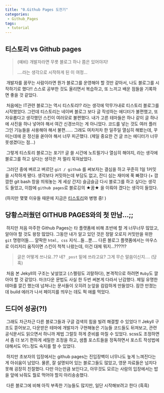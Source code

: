 ```yaml
---
title: "0.Github Pages 도전기"
categories:
 - Github_Pages
tags:
 - tutorial
---
```





## 티스토리 vs Github pages


> (예비) 개발자라면 무릇 블로그 하나 쯤은 있어야지! 
>
> 
>
> ....라는 생각으로 시작하게 된 이 여정...



​	개발자를 꿈꾸는 사람이라면 뭔가 블로그를 운영해야 할 것만 같아서, 나도 블로그를 시작하기로 했다!! 스스로 공부한 것도 올리면서 복습하고, 또 느끼고 배운 점들을 기록하면 좋을 것 같았다.

​	처음에는 IT관련 블로그는 역시 티스토리!? 라는 생각에 막무가내로 티스토리 블로그를 시작했었다. 그런데 티스토리는 네이버 블로그 보다 글 작성하는 에디터가 불편했고, 또 자유롭다고 생각했던 스킨이 여러모로 불편했다. 내가 고른 테마들은 하나 같이 글 하나에 사진을 하나 넣어야 해서 여간 신경쓰이는 게 아니었다.  코드를 넣는 것도 여러 플러그인 기능들을 사용해야 해서 불편...... 그래도 여차저차 한 일주일 열심히 해봤는데, 꾸미는데에 온 정신을 쏟아야 해서 너무 피곤했다. (제일 중요한 건 글 쓰는 에디터가 너무 못생겼다는 점...)

​	그렇게 티스토리 블로그는 포기!!  글 쓸 시간에 노트필기나 열심히 해야지, 라는 생각에 블로그를 하고 싶다는 생각은 저 멀리 묵혀놨었다.

​	그러던 중에 벼르고 벼르던 `git / github` 를 써보자는 결심을 하고 꾸준히 1일 1커밋을 시작하게 됐다. 생각보다 커밋하는데 부담도 없고, 잔디 심는 재미에 푹 빠졌다 (+ 깜깜한 git bash 창을 띄워놓는 게 세상 간지) 슬금슬금 다시 블로그를 하고 싶다는 생각도 들었고, 이참에 `github pages`로 블로깅의 ★꿈★ 을 이뤄야 겠다는 생각이 들었다. 



(하지만 몇몇 이유들 때문에 지금은 [티스토리](<https://ychae-leah.tistory.com/>)와 병행 중! )



## 당황스러웠던 GITHUB PAGES와의 첫 만남...;;



​	하지만 처음 마주한 Github Pages는 타 플랫폼에 비해 초반에 할 게 너무너무 많았고, 알아야 할 것도 왕창 많았다.  그동안 내가 알고 있던 것은 정말 오로지 커밋만을 위한 `git` 명령어들.... 얄팍한 `html, css` 지식...들...뿐.... 다른 블로그 플랫폼에서는 마우스로 이리저리 움직이면 스킨이 척척 나왔는데, 이건 대체 뭐지...????!? 



>  글은 어떻게 쓰나요..?? 네? `_post` 밑에 쓰라고요? 그게 무슨 말씀이신지.... (당혹) 



​	처음 본 Jekyll의 구조는 낯설었고 (스펠링도 괴랄하다), 본격적으로 하려면 `Ruby`도 깔아야 할 것 같았다. 마크다운 문법도 사실 한 두번 써본게 다라서 난감했다. 제일 유명한 테마를 깔긴 했는데 넘쳐나는 문서들이 오히려 눈앞을 캄캄하게 만들었다. 잠깐 만졌는데 build 에러가 나서 페이지를 띄우는 데도 퍽 애를 먹었다.



## 드디어 성공(?!)



​	그래도 차근차근 다른 블로그들과 구글 검색의 힘을 빌려 해결할 수 있었다 !!  Jekyll 구조도 뜯어보고, 다운받은 테마에 개발자가 구현해놓은 기능들 코드들도 뒤져보고, 관련 공식문서도 읽으면서 하니까 제법 그럴듯 하게 준비를 마칠 수 있었다. scss도 조정하면서 좀 더 보기 편하게 세밀한 조정을 하고, 샘플 포스트들을 정독하면서 포스트 작성법에 대해서도 어느정도 숙지를 할 수 있었다.

​	하지만 초보자의 입장에서는 github pages는 진입장벽이 너무나도 높게 느껴진다는게  아쉬움이 남았다. 물론, 잘 설명되어 있는 블로그들도 많았고, 영문 자료들은 넘치다 못해 굉장히 친절했다. 다만 아는만큼 보인다고, 아무것도 모르는 사람의 입장에서는 밥을 앞에 놔줘도 뭘로 먹어야 할지 아리송송했다. 

​	다른 블로그에 비해 아직 부족한 기능들도 많지만, 일단 시작해보려고 한다 (흑흑)









 











